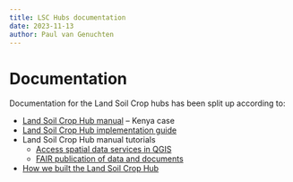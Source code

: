 ```yaml
---
title: LSC Hubs documentation
date: 2023-11-13
author: Paul van Genuchten
---
```


# Documentation

Documentation for the Land Soil Crop hubs has been split up according to:

- [Land Soil Crop Hub manual](./user) – Kenya case
- [Land Soil Crop Hub implementation guide](./admin)
- Land Soil Crop Hub manual tutorials
    - [Access spatial data services in QGIS](./user/ows-in-qgis.md)
    - [FAIR publication of data and documents](./data-knowledge-providers/) 
- [How we built the Land Soil Crop Hub](./developer/)